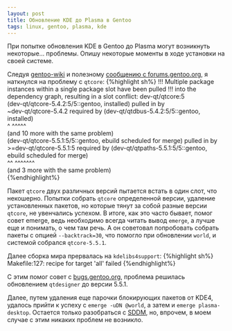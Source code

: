 ```yaml
---
layout: post
title: Обновление KDE до Plasma в Gentoo
tags: linux, gentoo, plasma, kde
---
```


При попытке обновления KDE в Gentoo до Plasma могут возникнуть некоторые... проблемы. Опишу некоторые моменты в ходе установки на своей системе.

Следуя [gentoo-wiki](https://wiki.gentoo.org/wiki/KDE/Plasma_5_upgrade) и полезному [сообщению с forums.gentoo.org](https://forums.gentoo.org/viewtopic-p-7842836.html#7842836), я наткнулся на проблему с `qtcore`:
{%highlight sh%}
!!! Multiple package instances within a single package slot have been pulled
!!! into the dependency graph, resulting in a slot conflict:
    dev-qt/qtcore:5  
    (dev-qt/qtcore-5.4.2:5/5::gentoo, installed) pulled in by  
    ~dev-qt/qtcore-5.4.2 required by (dev-qt/qtdbus-5.4.2:5/5::gentoo, installed)  
    ^       ^^^^^                                                          
    (and 10 more with the same problem)  
    (dev-qt/qtcore-5.5.1:5/5::gentoo, ebuild scheduled for merge) pulled in by  
    >=dev-qt/qtcore-5.5.1:5 required by (dev-qt/qtpaths-5.5.1:5/5::gentoo, ebuild scheduled for merge)  
    ^^       ^^^^^^^                                                                             
    (and 3 more with the same problem)  
{%endhighlight%}

Пакет `qtcore` двух различных версий пытается встать в один слот, что некошерно. Попытки собрать `qtcore` определенной версии, удаление установленных пакетов, но которые тянут за собой разные версии `qtcore`, не увенчались успехом. В итоге, как это часто бывает, помог совет emerge, ведь необходимо всегда читать вывод `emerge`, а лучше еще и понимать, о чем там речь. А он советовал попробовать собрать пакеты с опцией `--backtrack=30`, что помогло при обновлении `world`, и системой собрался `qtcore-5.5.1`.

Далее сборка мира прервалась на `kdelibs4support`:
{%highlight sh%}
Makefile:127: recipe for target 'all' failed 
{%endhighlight%}

С этим помог совет с [bugs.gentoo.org](https://bugs.gentoo.org/show_bug.cgi?id=563758), проблема решилась обновлением `qtdesigner` до версии 5.5.1.

Далее, путем удаления еще парочки блокирующих пакетов от KDE4, удалось прийти к успеху с `emerge -uDN @world`, а затем и `emerge plasma-desktop`.  Остается только разобраться с [SDDM](https://wiki.gentoo.org/wiki/SDDM), но, впрочем, в моем случае с этим никаких проблем не возникло.